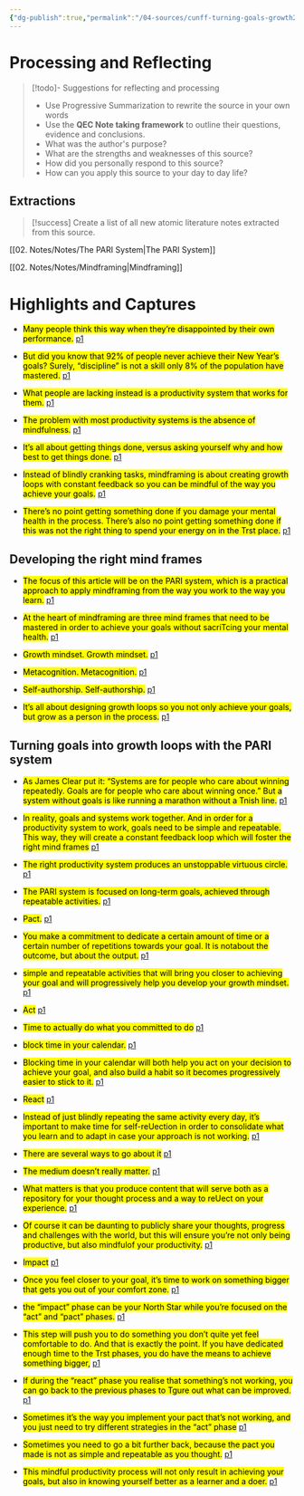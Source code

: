 ```yaml
---
{"dg-publish":true,"permalink":"/04-sources/cunff-turning-goals-growth2019/","tags":["#Source"],"created":"2024-01-10T18:20:56.391-04:00","updated":"2024-07-02T20:50:47.768-03:00"}
---
```


# Processing and Reflecting
>[!todo]- Suggestions for reflecting and processing
>- Use Progressive Summarization to rewrite the source in your own words
>- Use the **QEC Note taking framework** to outline their questions, evidence and conclusions.
>- What was the author's purpose?
>- What are the strengths and weaknesses of this source?
>- How did you personally respond to this source?
>- How can you apply this source to your day to day life?

## Extractions
>[!success] Create a list of all new atomic literature notes extracted from this source. 

[[02. Notes/Notes/The PARI System\|The PARI System]]

[[02. Notes/Notes/Mindframing\|Mindframing]]

# Highlights and Captures
- <mark class="hltr-yellow">Many people think this way when they’re disappointed by their own performance.</mark> [p1](zotero://open-pdf/library/items/FUQHS6EP?page=1&annotation=7K44JYDF) 
 
- <mark class="hltr-yellow">But did you know that 92% of people never achieve their New Year’s goals? Surely, “discipline” is not a skill only 8% of the population have mastered.</mark> [p1](zotero://open-pdf/library/items/FUQHS6EP?page=1&annotation=KJCR38BV) 
 
- <mark class="hltr-orange">What people are lacking instead is a productivity system that works for them.</mark> [p1](zotero://open-pdf/library/items/FUQHS6EP?page=1&annotation=N3QV4NXT) 
 
- <mark class="hltr-yellow">The problem with most productivity systems is the absence of mindfulness.</mark> [p1](zotero://open-pdf/library/items/FUQHS6EP?page=1&annotation=8H5UXM8G) 
 
- <mark class="hltr-yellow">It’s all about getting things done, versus asking yourself why and how best to get things done.</mark> [p1](zotero://open-pdf/library/items/FUQHS6EP?page=1&annotation=PPRGKHBT) 
 
- <mark class="hltr-orange">Instead of blindly cranking tasks, mindframing is about creating growth loops with constant feedback so you can be mindful of the way you achieve your goals.</mark> [p1](zotero://open-pdf/library/items/FUQHS6EP?page=1&annotation=4I92VQ3V) 
 
- <mark class="hltr-blue">There’s no point getting something done if you damage your mental health in the process. There’s also no point getting something done if this was not the right thing to spend your energy on in the Trst place.</mark> [p1](zotero://open-pdf/library/items/FUQHS6EP?page=1&annotation=KKHJAMZ7) 
 
## Developing the right mind frames

- <mark class="hltr-grey">The focus of this article will be on the PARI system, which is a practical approach to apply mindframing from the way you work to the way you learn.</mark> [p1](zotero://open-pdf/library/items/FUQHS6EP?page=1&annotation=6N8DM2Q8) 
 
- <mark class="hltr-orange">At the heart of mindframing are three mind frames that need to be mastered in order to achieve your goals without sacriTcing your mental health.</mark> [p1](zotero://open-pdf/library/items/FUQHS6EP?page=1&annotation=IU2B4MFR) 
 
- <mark class="hltr-orange">Growth mindset. Growth mindset.</mark> [p1](zotero://open-pdf/library/items/FUQHS6EP?page=1&annotation=D3PSUFSL) 
 
- <mark class="hltr-orange">Metacognition. Metacognition.</mark> [p1](zotero://open-pdf/library/items/FUQHS6EP?page=1&annotation=Z63FJD3W) 
 
- <mark class="hltr-orange">Self-authorship. Self-authorship.</mark> [p1](zotero://open-pdf/library/items/FUQHS6EP?page=1&annotation=LBWPE9YB) 
 
- <mark class="hltr-yellow">It’s all about designing growth loops so you not only achieve your goals, but grow as a person in the process.</mark> [p1](zotero://open-pdf/library/items/FUQHS6EP?page=1&annotation=EV5ACSWS) 
 
## Turning goals into growth loops with the PARI system

- <mark class="hltr-blue">As James Clear put it: “Systems are for people who care about winning repeatedly. Goals are for people who care about winning once.” But a system without goals is like running a marathon without a Tnish line.</mark> [p1](zotero://open-pdf/library/items/FUQHS6EP?page=1&annotation=2B992HCG) 
 
- <mark class="hltr-yellow">In reality, goals and systems work together. And in order for a productivity system to work, goals need to be simple and repeatable. This way, they will create a constant feedback loop which will foster the right mind frames</mark> [p1](zotero://open-pdf/library/items/FUQHS6EP?page=1&annotation=67YMR7SF) 
 
- <mark class="hltr-blue">The right productivity system produces an unstoppable virtuous circle.</mark> [p1](zotero://open-pdf/library/items/FUQHS6EP?page=1&annotation=SUR9F7RW) 
 
- <mark class="hltr-orange">The PARI system is focused on long-term goals, achieved through repeatable activities.</mark> [p1](zotero://open-pdf/library/items/FUQHS6EP?page=1&annotation=BZI9C7TE) 
 
- <mark class="hltr-orange">Pact.</mark> [p1](zotero://open-pdf/library/items/FUQHS6EP?page=1&annotation=5ST7KCS5) 
 
- <mark class="hltr-magenta">You make a commitment to dedicate a certain amount of time or a certain number of repetitions towards your goal. It is notabout the outcome, but about the output.</mark> [p1](zotero://open-pdf/library/items/FUQHS6EP?page=1&annotation=UG3LRTH9) 
 
- <mark class="hltr-magenta">simple and repeatable activities that will bring you closer to achieving your goal and will progressively help you develop your growth mindset.</mark> [p1](zotero://open-pdf/library/items/FUQHS6EP?page=1&annotation=YNTUGCU3) 
 
- <mark class="hltr-orange">Act</mark> [p1](zotero://open-pdf/library/items/FUQHS6EP?page=1&annotation=F9UADWHT) 
 
- <mark class="hltr-magenta">Time to actually do what you committed to do</mark> [p1](zotero://open-pdf/library/items/FUQHS6EP?page=1&annotation=UQ9HBDF8) 
 
- <mark class="hltr-magenta">block time in your calendar.</mark> [p1](zotero://open-pdf/library/items/FUQHS6EP?page=1&annotation=K9ENYUBT) 
 
- <mark class="hltr-magenta">Blocking time in your calendar will both help you act on your decision to achieve your goal, and also build a habit so it becomes progressively easier to stick to it.</mark> [p1](zotero://open-pdf/library/items/FUQHS6EP?page=1&annotation=I59KTJRG) 
 
- <mark class="hltr-orange">React</mark> [p1](zotero://open-pdf/library/items/FUQHS6EP?page=1&annotation=DQGTBN7H) 
 
- <mark class="hltr-magenta">Instead of just blindly repeating the same activity every day, it’s important to make time for self-reUection in order to consolidate what you learn and to adapt in case your approach is not working.</mark> [p1](zotero://open-pdf/library/items/FUQHS6EP?page=1&annotation=BEJ3HN9J) 
 
- <mark class="hltr-magenta">There are several ways to go about it</mark> [p1](zotero://open-pdf/library/items/FUQHS6EP?page=1&annotation=3HYBG93B) 
 
- <mark class="hltr-magenta">The medium doesn’t really matter.</mark> [p1](zotero://open-pdf/library/items/FUQHS6EP?page=1&annotation=JLVR4J69) 
 
- <mark class="hltr-magenta">What matters is that you produce content that will serve both as a repository for your thought process and a way to reUect on your experience.</mark> [p1](zotero://open-pdf/library/items/FUQHS6EP?page=1&annotation=RQ9P54BK) 
 
- <mark class="hltr-magenta">Of course it can be daunting to publicly share your thoughts, progress and challenges with the world, but this will ensure you’re not only being productive, but also mindfulof your productivity.</mark> [p1](zotero://open-pdf/library/items/FUQHS6EP?page=1&annotation=SWVCU97W) 
 
- <mark class="hltr-orange">Impact</mark> [p1](zotero://open-pdf/library/items/FUQHS6EP?page=1&annotation=4ZZ7WAGW) 
 
- <mark class="hltr-magenta">Once you feel closer to your goal, it’s time to work on something bigger that gets you out of your comfort zone.</mark> [p1](zotero://open-pdf/library/items/FUQHS6EP?page=1&annotation=6B9MUA9V) 
 
- <mark class="hltr-magenta">the “impact” phase can be your North Star while you’re focused on the “act” and “pact” phases.</mark> [p1](zotero://open-pdf/library/items/FUQHS6EP?page=1&annotation=9UT4X93I) 
 
- <mark class="hltr-magenta">This step will push you to do something you don’t quite yet feel comfortable to do. And that is exactly the point. If you have dedicated enough time to the Trst phases, you do have the means to achieve something bigger,</mark> [p1](zotero://open-pdf/library/items/FUQHS6EP?page=1&annotation=UDL4GSN4) 
 
- <mark class="hltr-yellow">If during the “react” phase you realise that something’s not working, you can go back to the previous phases to Tgure out what can be improved.</mark> [p1](zotero://open-pdf/library/items/FUQHS6EP?page=1&annotation=9FESWMFX) 
 
- <mark class="hltr-yellow">Sometimes it’s the way you implement your pact that’s not working, and you just need to try different strategies in the “act” phase</mark> [p1](zotero://open-pdf/library/items/FUQHS6EP?page=1&annotation=LP8HUAWR) 
 
- <mark class="hltr-yellow">Sometimes you need to go a bit further back, because the pact you made is not as simple and repeatable as you thought.</mark> [p1](zotero://open-pdf/library/items/FUQHS6EP?page=1&annotation=WUU7JDKE) 
 
- <mark class="hltr-blue">This mindful productivity process will not only result in achieving your goals, but also in knowing yourself better as a learner and a doer.</mark> [p1](zotero://open-pdf/library/items/FUQHS6EP?page=1&annotation=7PGAZNXB) 
 
